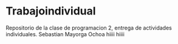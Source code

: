 # Trabajoindividual
Repositorio de la clase de programacion 2, entrega de actividades individuales. Sebastian Mayorga Ochoa
 hiiii
 hiiii
